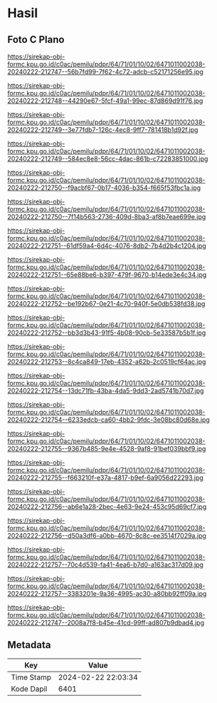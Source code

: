 # Hasil

## Foto C Plano

https://sirekap-obj-formc.kpu.go.id/c0ac/pemilu/pdpr/64/71/01/10/02/6471011002038-20240222-212747--56b7fd99-7f62-4c72-adcb-c52171256e95.jpg

https://sirekap-obj-formc.kpu.go.id/c0ac/pemilu/pdpr/64/71/01/10/02/6471011002038-20240222-212748--44290e67-5fcf-49a1-99ec-87d869d91f76.jpg

https://sirekap-obj-formc.kpu.go.id/c0ac/pemilu/pdpr/64/71/01/10/02/6471011002038-20240222-212749--3e77fdb7-126c-4ec8-9ff7-781418b1d92f.jpg

https://sirekap-obj-formc.kpu.go.id/c0ac/pemilu/pdpr/64/71/01/10/02/6471011002038-20240222-212749--584ec8e8-56cc-4dac-861b-c72283851000.jpg

https://sirekap-obj-formc.kpu.go.id/c0ac/pemilu/pdpr/64/71/01/10/02/6471011002038-20240222-212750--f9acbf67-0b17-4036-b354-f665f53fbc1a.jpg

https://sirekap-obj-formc.kpu.go.id/c0ac/pemilu/pdpr/64/71/01/10/02/6471011002038-20240222-212750--7f14b563-2736-409d-8ba3-af8b7eae699e.jpg

https://sirekap-obj-formc.kpu.go.id/c0ac/pemilu/pdpr/64/71/01/10/02/6471011002038-20240222-212751--61df59a4-6d4c-4076-8db2-7b4d2b4c1204.jpg

https://sirekap-obj-formc.kpu.go.id/c0ac/pemilu/pdpr/64/71/01/10/02/6471011002038-20240222-212751--65e88be6-b397-479f-9670-b14ede3e4c34.jpg

https://sirekap-obj-formc.kpu.go.id/c0ac/pemilu/pdpr/64/71/01/10/02/6471011002038-20240222-212752--be192b67-0e21-4c70-940f-5e0db538fd38.jpg

https://sirekap-obj-formc.kpu.go.id/c0ac/pemilu/pdpr/64/71/01/10/02/6471011002038-20240222-212752--bb3d3b43-91f5-4b08-90cb-5e33587b5b1f.jpg

https://sirekap-obj-formc.kpu.go.id/c0ac/pemilu/pdpr/64/71/01/10/02/6471011002038-20240222-212753--8c4ca849-17eb-4352-a62b-2c0519cf64ac.jpg

https://sirekap-obj-formc.kpu.go.id/c0ac/pemilu/pdpr/64/71/01/10/02/6471011002038-20240222-212754--13dc71fb-43ba-4da5-9dd3-2ad5741b70d7.jpg

https://sirekap-obj-formc.kpu.go.id/c0ac/pemilu/pdpr/64/71/01/10/02/6471011002038-20240222-212754--6233edcb-ca60-4bb2-9fdc-3e08bc80d68e.jpg

https://sirekap-obj-formc.kpu.go.id/c0ac/pemilu/pdpr/64/71/01/10/02/6471011002038-20240222-212755--9367b485-9e4e-4528-9af8-91bef039bbf9.jpg

https://sirekap-obj-formc.kpu.go.id/c0ac/pemilu/pdpr/64/71/01/10/02/6471011002038-20240222-212755--f663210f-e37a-4817-b9ef-6a9056d22293.jpg

https://sirekap-obj-formc.kpu.go.id/c0ac/pemilu/pdpr/64/71/01/10/02/6471011002038-20240222-212756--ab6e1a28-2bec-4e63-9e24-453c95d69cf7.jpg

https://sirekap-obj-formc.kpu.go.id/c0ac/pemilu/pdpr/64/71/01/10/02/6471011002038-20240222-212756--d50a3df6-a0bb-4670-8c8c-ee3514f7029a.jpg

https://sirekap-obj-formc.kpu.go.id/c0ac/pemilu/pdpr/64/71/01/10/02/6471011002038-20240222-212757--70c4d539-fa41-4ea6-b7d0-a163ac317d09.jpg

https://sirekap-obj-formc.kpu.go.id/c0ac/pemilu/pdpr/64/71/01/10/02/6471011002038-20240222-212757--3383201e-9a36-4995-ac30-a80bb92ff09a.jpg

https://sirekap-obj-formc.kpu.go.id/c0ac/pemilu/pdpr/64/71/01/10/02/6471011002038-20240222-212747--2008a7f8-b45e-41cd-99ff-ad807b9dbad4.jpg


## Metadata

| Key        | Value               |
| ---------- | ------------------- |
| Time Stamp | 2024-02-22 22:03:34 |
| Kode Dapil | 6401                |



